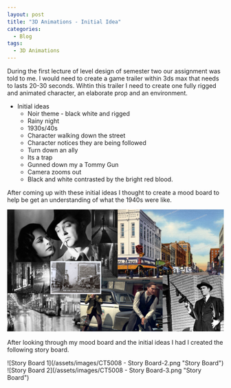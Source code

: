 ```yaml
---
layout: post
title: "3D Animations - Initial Idea"
categories:
  - Blog
tags:
  - 3D Animations
---
```


During the first lecture of level design of semester two our assignment was told to me. I would need to create a game trailer within 3ds max that needs to lasts 20-30 seconds. Wihtin this trailer I need to create one fully rigged and animated character, an elaborate prop and an environment.

* Initial ideas
  * Noir theme - black white and rigged
  * Rainy night
  * 1930s/40s
  * Character walking down the street
  * Character notices they are being followed
  * Turn down an ally
  * Its a trap
  * Gunned down my a Tommy Gun
  * Camera zooms out
  * Black and white contrasted by the bright red blood.

After coming up with these initial ideas I thought to create a mood board to help be get an understanding of what the 1940s were like.

![Mood Board](/assets/images/MoodBoard.png "Mood Board")

After looking through my mood board and the initial ideas I had I created the following story board.

![Story Board 1](/assets/images/CT5008 - Story Board-2.png "Story Board")
![Story Board 2](/assets/images/CT5008 - Story Board-3.png "Story Board")
